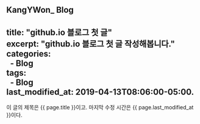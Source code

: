 ## KangYWon_ Blog  
title:  "github.io 블로그 첫 글"  
excerpt: "github.io 블로그 첫 글 작성해봅니다."   
categories:   
  - Blog   
tags:   
  - Blog   
last_modified_at: 2019-04-13T08:06:00-05:00.  
---  
  
이 글의 제목은 {{ page.title }}이고. 
마지막 수정 시간은 {{ page.last_modified_at }}이다. 

